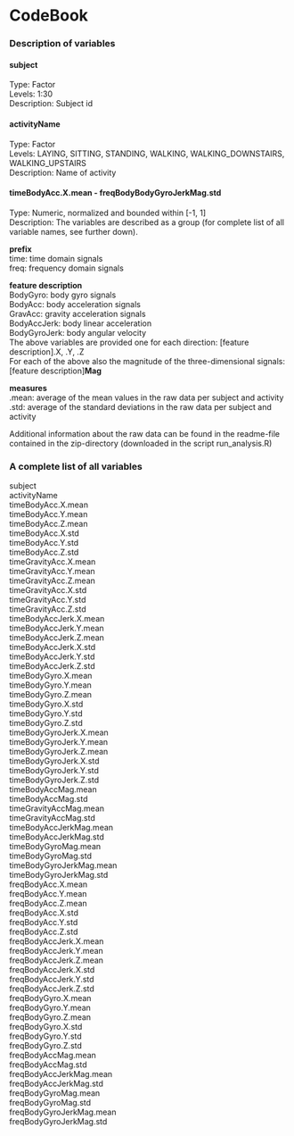 # CodeBook

### Description of variables
#### subject  
Type: Factor  
Levels: 1:30  
Description: Subject id  
  
#### activityName  
Type: Factor  
Levels: LAYING, SITTING, STANDING, WALKING, WALKING_DOWNSTAIRS, WALKING_UPSTAIRS  
Description: Name of activity  

#### timeBodyAcc.X.mean - freqBodyBodyGyroJerkMag.std  
Type: Numeric, normalized and bounded within [-1, 1]  
Description:
The variables are described as a group (for complete list of all variable names, see further down).  

**prefix**  
time: time domain signals  
freq: frequency domain signals

**feature description**  
BodyGyro: body gyro signals  
BodyAcc: body acceleration signals    
GravAcc: gravity acceleration signals    
BodyAccJerk: body linear acceleration   
BodyGyroJerk: body angular velocity  
The above variables are provided one for each direction: [feature description].X, .Y, .Z  
For each of the above also the magnitude of the three-dimensional signals: [feature description]**Mag**  

**measures**  
.mean: average of the mean values in the raw data per subject and activity  
.std: average of the standard deviations in the raw data per subject and activity  

Additional information about the raw data can be found in the readme-file contained in the zip-directory (downloaded in the script run_analysis.R)

### A complete list of all variables
subject  
activityName  
timeBodyAcc.X.mean             
timeBodyAcc.Y.mean   
timeBodyAcc.Z.mean        
timeBodyAcc.X.std           
timeBodyAcc.Y.std              
timeBodyAcc.Z.std      
timeGravityAcc.X.mean  
timeGravityAcc.Y.mean      
timeGravityAcc.Z.mean  
timeGravityAcc.X.std      
timeGravityAcc.Y.std  
timeGravityAcc.Z.std    
timeBodyAccJerk.X.mean  
timeBodyAccJerk.Y.mean  
timeBodyAccJerk.Z.mean  
timeBodyAccJerk.X.std  
timeBodyAccJerk.Y.std  
timeBodyAccJerk.Z.std  
timeBodyGyro.X.mean  
timeBodyGyro.Y.mean  
timeBodyGyro.Z.mean  
timeBodyGyro.X.std  
timeBodyGyro.Y.std  
timeBodyGyro.Z.std  
timeBodyGyroJerk.X.mean  
timeBodyGyroJerk.Y.mean  
timeBodyGyroJerk.Z.mean  
timeBodyGyroJerk.X.std  
timeBodyGyroJerk.Y.std  
timeBodyGyroJerk.Z.std  
timeBodyAccMag.mean  
timeBodyAccMag.std  
timeGravityAccMag.mean  
timeGravityAccMag.std  
timeBodyAccJerkMag.mean  
timeBodyAccJerkMag.std  
timeBodyGyroMag.mean  
timeBodyGyroMag.std  
timeBodyGyroJerkMag.mean  
timeBodyGyroJerkMag.std  
freqBodyAcc.X.mean  
freqBodyAcc.Y.mean  
freqBodyAcc.Z.mean  
freqBodyAcc.X.std  
freqBodyAcc.Y.std  
freqBodyAcc.Z.std  
freqBodyAccJerk.X.mean  
freqBodyAccJerk.Y.mean        
freqBodyAccJerk.Z.mean  
freqBodyAccJerk.X.std         
freqBodyAccJerk.Y.std  
freqBodyAccJerk.Z.std         
freqBodyGyro.X.mean  
freqBodyGyro.Y.mean           
freqBodyGyro.Z.mean  
freqBodyGyro.X.std          
freqBodyGyro.Y.std  
freqBodyGyro.Z.std    
freqBodyAccMag.mean  
freqBodyAccMag.std            
freqBodyAccJerkMag.mean  
freqBodyAccJerkMag.std  
freqBodyGyroMag.mean  
freqBodyGyroMag.std     
freqBodyGyroJerkMag.mean  
freqBodyGyroJerkMag.std  